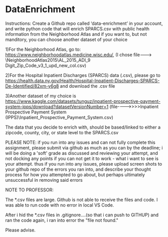 
# DataEnrichment
Instructions:
Create a Github repo called ‘data-enrichment’ in your account, and write python code that will enrich SPARCS.csv with
public health information from the Neighborhood Atlas and if you want to, but not manditory, you can choose another dataset of your choice

1)For the Neighborhood Atlas, go to: https://www.neighborhoodatlas.medicine.wisc.edu/, 
(I chose file---> \NeighborhoodAtlas2015\AL_2015_ADI_9 Digit_Zip_Code_v3_1_upd_new_col.csv)

2)For the Hospital Inpatient Discharges (SPARCS) data (.csv), please go to https://health.data.ny.gov/Health/Hospital-Inpatient-Discharges-SPARCS-De-Identified/82xm-y6g8 and download the .csv file 

3)Another dataset of my choice is https://www.kaggle.com/datasets/tunguz/inpatient-prospective-payment-system-ipps/download?datasetVersionNumber=1
(file---->>>>Inpatient Prospective Payment System (IPPS)\Inpatient_Prospective_Payment_System.csv)

The data that you decide to enrich with, should be based/linked to either a zipcode, county, city, or state level to the SPARCS.csv


PLEASE NOTE: if you run into any issues and can not fully complete this assignment, please submit via github as much as you can by the deadline; i will be doing a 'soft' grade as discussed and reviewing your attempt, and not docking any points if you can not get it to work - what i want to see is your attempt. thus if you run into any issues, please upload screen shots to your github repo of the errors you ran into, and describe your thought process for how you attempted to go about, but perhaps ultimately unsuccessful in removing said errors



NOTE TO PROFESSOR:

The *.csv files are large. Github is not able to receive the files and code.
I was able to run code with no error in local VS Code.

After i hid the *.csv files in .gitignore....(so that i can push to GITHUP) and ran the code again, i ran into error the "file not found."

Please advise.
